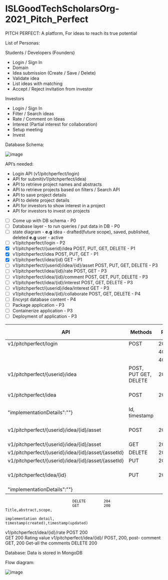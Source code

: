 # ISLGoodTechScholarsOrg-2021_Pitch_Perfect
PITCH PERFECT: A platform, For ideas to reach its true potential

List of Personas:

Students / Developers (Founders)
- Login / Sign In
- Domain
- Idea submission (Create / Save / Delete)
- Validate idea
- List ideas with matching
- Accept / Reject invitation from investor

Investors
- Login / Sign In
- Filter / Search ideas
- Rate / Comment on Ideas
- Interest (Partial interest for collaboration)
- Setup meeting
- Invest

Database Schema:

![image](https://user-images.githubusercontent.com/83357771/135121514-376bf7ba-c259-4f95-bac5-37947041f306.png)

API’s needed:

- Login API (v1/pitchperfect/login)
- API for submit(v1/pitchperfect/idea)
- API to retrieve project names and abstracts
- API to retrieve projects based on filters / Search API
- API to save project details
- API to delete project details
- API for investors to show interest in a project
- API for investors to invest on projects

- [ ] Come up with DB schema - P0
- [ ] Database layer - to run queries / put data in DB - P0
- [ ] state diagram - **e.g** idea - drafted(future scope), saved, published, deleted **e.g** user - active
- [ ] v1/pitchperfect/login - P2
- [x] v1/pitchperfect/{userid}/idea POST, PUT, GET, DELETE - P1
- [x] v1/pitchperfect/idea	POST, PUT, GET - P1
- [x] v1/pitchperfect/idea/{id} GET  - P1
- [ ] v1/pitchperfect/{userid}/idea/{id}/asset  POST, PUT, GET, DELETE - P3
- [ ] v1/pitchperfect/idea/{id}/rate POST, GET - P3
- [ ] v1/pitchperfect/idea/{id}/comment POST, GET, PUT, DELETE - P3
- [ ] v1/pitchperfect/idea/{id}/interest POST, GET, DELETE - P3
- [ ] v1/pitchperfect/{userid}/idea/interest GET - P3
- [ ] v1/pitchperfect/idea/{id}/collaborate POST, GET, DELETE - P4
- [ ] Encyrpt database content - P4
- [ ] Package application - P3
- [ ] Containerize application - P3
- [ ] Deployment of application - P3

| API	                           | Methods	    | Response code	     | Input	                         | Response Json/String |
| -------------------------------- |-----------------| ----------------- | -----------------| -----------------|
| v1/pitchperfect/login	         |  POST	     | 200                | User,password|	                |  Json with access token|
| 		                 |                   |     401		  |               |                             Unauthorized|
|		                 |                   |    403		   |               |                            Forbidden|				
| v1/pitchperfect/{userid}/idea  | POST, PUT GET, DELETE | 201,200,200,204 | input json (field for copyrights) |  |
| v1/pitchperfect/idea	         | POST	     | 201	|   {"title":"", "abstract":"", "scope":"",
                                                                "implementationDetails":""} |	    Id, timestamp |
| v1/pitchperfect/{userid}/idea/{id}/asset | POST | 201 | input - file (supported file format) | | |
| v1/pitchperfect/{userid}/idea/{id}/asset | GET | 201 |  | | json response with asset list |
| v1/pitchperfect/{userid}/idea/{id}/asset/{assetId} | DELETE | 204 |  | | |
| v1/pitchperfect/{userid}/idea/{id}/asset/{assetId} | PUT | 201 |  | | |
| v1/pitchperfect/idea/{id}	  |    PUT	      |  200	|{"title":"", "abstract":"", "scope":"",
                                                                "implementationDetails":""} | |	
	                              DELETE	    204		
	                              GET	        200		                                              Title,abstract,scope,
                                                                                                implementation detail,                                                                                                                           timestamp(created),timestamp(updated)
v1/pitchperfect/idea/{id}/rate	POST	      200		
	                              GET	        200		                                              Rating value
v1/pitchperfect/idea/{id}/      POST,       200,                                                post-
comment                         GET,        200                                                 Get-all the comments
                                DELETE	    200		


Database:
Data is stored in MongoDB

Flow diagram:

![image](https://user-images.githubusercontent.com/83357771/135160213-b86460bf-7ff5-44d0-a7e9-8d48011993e5.png)



